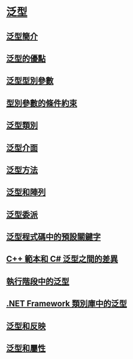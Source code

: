 # [泛型](index.md)
## [泛型簡介](introduction-to-generics.md)
## [泛型的優點](benefits-of-generics.md)
## [泛型型別參數](generic-type-parameters.md)
## [型別參數的條件約束](constraints-on-type-parameters.md)
## [泛型類別](generic-classes.md)
## [泛型介面](generic-interfaces.md)
## [泛型方法](generic-methods.md)
## [泛型和陣列](generics-and-arrays.md)
## [泛型委派](generic-delegates.md)
## [泛型程式碼中的預設關鍵字](default-keyword-in-generic-code.md)
## [C++ 範本和 C# 泛型之間的差異](differences-between-cpp-templates-and-csharp-generics.md)
## [執行階段中的泛型](generics-in-the-run-time.md)
## [.NET Framework 類別庫中的泛型](generics-in-the-net-framework-class-library.md)
## [泛型和反映](generics-and-reflection.md)
## [泛型和屬性](generics-and-attributes.md)
